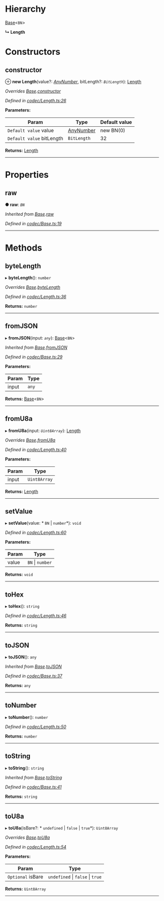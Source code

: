 

# Hierarchy

 [Base](_codec_base_.base.md)<`BN`>

**↳ Length**

# Constructors

<a id="constructor"></a>

##  constructor

⊕ **new Length**(value?: *[AnyNumber](../modules/_types_d_.md#anynumber)*, bitLength?: *`BitLength`*): [Length](_codec_length_.length.md)

*Overrides [Base](_codec_base_.base.md).[constructor](_codec_base_.base.md#constructor)*

*Defined in [codec/Length.ts:26](https://github.com/polkadot-js/api/blob/16bf230/packages/types/src/codec/Length.ts#L26)*

**Parameters:**

| Param | Type | Default value |
| ------ | ------ | ------ |
| `Default value` value | [AnyNumber](../modules/_types_d_.md#anynumber) |  new BN(0) |
| `Default value` bitLength | `BitLength` | 32 |

**Returns:** [Length](_codec_length_.length.md)

___

# Properties

<a id="raw"></a>

##  raw

**● raw**: *`BN`*

*Inherited from [Base](_codec_base_.base.md).[raw](_codec_base_.base.md#raw)*

*Defined in [codec/Base.ts:19](https://github.com/polkadot-js/api/blob/16bf230/packages/types/src/codec/Base.ts#L19)*

___

# Methods

<a id="bytelength"></a>

##  byteLength

▸ **byteLength**(): `number`

*Overrides [Base](_codec_base_.base.md).[byteLength](_codec_base_.base.md#bytelength)*

*Defined in [codec/Length.ts:36](https://github.com/polkadot-js/api/blob/16bf230/packages/types/src/codec/Length.ts#L36)*

**Returns:** `number`

___
<a id="fromjson"></a>

##  fromJSON

▸ **fromJSON**(input: *`any`*): [Base](_codec_base_.base.md)<`BN`>

*Inherited from [Base](_codec_base_.base.md).[fromJSON](_codec_base_.base.md#fromjson)*

*Defined in [codec/Base.ts:29](https://github.com/polkadot-js/api/blob/16bf230/packages/types/src/codec/Base.ts#L29)*

**Parameters:**

| Param | Type |
| ------ | ------ |
| input | `any` |

**Returns:** [Base](_codec_base_.base.md)<`BN`>

___
<a id="fromu8a"></a>

##  fromU8a

▸ **fromU8a**(input: *`Uint8Array`*): [Length](_codec_length_.length.md)

*Overrides [Base](_codec_base_.base.md).[fromU8a](_codec_base_.base.md#fromu8a)*

*Defined in [codec/Length.ts:40](https://github.com/polkadot-js/api/blob/16bf230/packages/types/src/codec/Length.ts#L40)*

**Parameters:**

| Param | Type |
| ------ | ------ |
| input | `Uint8Array` |

**Returns:** [Length](_codec_length_.length.md)

___
<a id="setvalue"></a>

##  setValue

▸ **setValue**(value: * `BN` &#124; `number`*): `void`

*Defined in [codec/Length.ts:60](https://github.com/polkadot-js/api/blob/16bf230/packages/types/src/codec/Length.ts#L60)*

**Parameters:**

| Param | Type |
| ------ | ------ |
| value |  `BN` &#124; `number`|

**Returns:** `void`

___
<a id="tohex"></a>

##  toHex

▸ **toHex**(): `string`

*Defined in [codec/Length.ts:46](https://github.com/polkadot-js/api/blob/16bf230/packages/types/src/codec/Length.ts#L46)*

**Returns:** `string`

___
<a id="tojson"></a>

##  toJSON

▸ **toJSON**(): `any`

*Inherited from [Base](_codec_base_.base.md).[toJSON](_codec_base_.base.md#tojson)*

*Defined in [codec/Base.ts:37](https://github.com/polkadot-js/api/blob/16bf230/packages/types/src/codec/Base.ts#L37)*

**Returns:** `any`

___
<a id="tonumber"></a>

##  toNumber

▸ **toNumber**(): `number`

*Defined in [codec/Length.ts:50](https://github.com/polkadot-js/api/blob/16bf230/packages/types/src/codec/Length.ts#L50)*

**Returns:** `number`

___
<a id="tostring"></a>

##  toString

▸ **toString**(): `string`

*Inherited from [Base](_codec_base_.base.md).[toString](_codec_base_.base.md#tostring)*

*Defined in [codec/Base.ts:41](https://github.com/polkadot-js/api/blob/16bf230/packages/types/src/codec/Base.ts#L41)*

**Returns:** `string`

___
<a id="tou8a"></a>

##  toU8a

▸ **toU8a**(isBare?: * `undefined` &#124; `false` &#124; `true`*): `Uint8Array`

*Overrides [Base](_codec_base_.base.md).[toU8a](_codec_base_.base.md#tou8a)*

*Defined in [codec/Length.ts:54](https://github.com/polkadot-js/api/blob/16bf230/packages/types/src/codec/Length.ts#L54)*

**Parameters:**

| Param | Type |
| ------ | ------ |
| `Optional` isBare |  `undefined` &#124; `false` &#124; `true`|

**Returns:** `Uint8Array`

___

